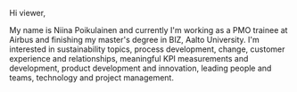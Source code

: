 Hi viewer,

My name is Niina Poikulainen and currently I'm working as a PMO trainee at Airbus and finishing my master's degree in BIZ, Aalto University.
I'm interested in sustainability topics, process development, change, customer experience and relationships, meaningful KPI measurements and development,
product development and innovation, leading people and teams, technology and project management.
